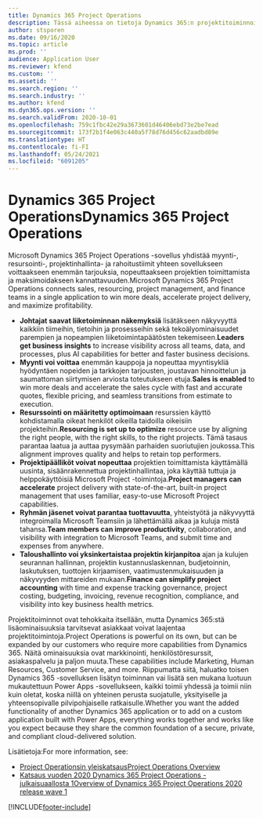 ```yaml
---
title: Dynamics 365 Project Operations
description: Tässä aiheessa on tietoja Dynamics 365:n projektitoiminnoista.
author: stsporen
ms.date: 09/16/2020
ms.topic: article
ms.prod: ''
audience: Application User
ms.reviewer: kfend
ms.custom: ''
ms.assetid: ''
ms.search.region: ''
ms.search.industry: ''
ms.author: kfend
ms.dyn365.ops.version: ''
ms.search.validFrom: 2020-10-01
ms.openlocfilehash: 759c1fbc42e29a3673601d46406ebd73e2be7ead
ms.sourcegitcommit: 173f2b1f4e063c440a5f78d76d456c62aadbd89e
ms.translationtype: HT
ms.contentlocale: fi-FI
ms.lasthandoff: 05/24/2021
ms.locfileid: "6091205"
---
```

# <a name="dynamics-365-project-operations"></a><span data-ttu-id="280b9-103">Dynamics 365 Project Operations</span><span class="sxs-lookup"><span data-stu-id="280b9-103">Dynamics 365 Project Operations</span></span>

<span data-ttu-id="280b9-104">Microsoft Dynamics 365 Project Operations -sovellus yhdistää myynti-, resursointi-, projektinhallinta- ja rahoitustiimit yhteen sovellukseen voittaakseen enemmän tarjouksia, nopeuttaakseen projektien toimittamista ja maksimoidakseen kannattavuuden.</span><span class="sxs-lookup"><span data-stu-id="280b9-104">Microsoft Dynamics 365 Project Operations connects sales, resourcing, project management, and finance teams in a single application to win more deals, accelerate project delivery, and maximize profitability.</span></span>

-   <span data-ttu-id="280b9-105">**Johtajat saavat liiketoiminnan näkemyksiä** lisätäkseen näkyvyyttä kaikkiin tiimeihin, tietoihin ja prosesseihin sekä tekoälyominaisuudet parempien ja nopeampien liiketoimintapäätösten tekemiseen.</span><span class="sxs-lookup"><span data-stu-id="280b9-105">**Leaders get business insights** to increase visibility across all teams, data, and processes, plus AI capabilities for better and faster business decisions.</span></span>
-   <span data-ttu-id="280b9-106">**Myynti voi voittaa** enemmän kauppoja ja nopeuttaa myyntisykliä hyödyntäen nopeiden ja tarkkojen tarjousten, joustavan hinnoittelun ja saumattoman siirtymisen arviosta toteutukseen etuja.</span><span class="sxs-lookup"><span data-stu-id="280b9-106">**Sales is enabled** to win more deals and accelerate the sales cycle with fast and accurate quotes, flexible pricing, and seamless transitions from estimate to execution.</span></span>
-   <span data-ttu-id="280b9-107">**Resurssointi on määritetty optimoimaan** resurssien käyttö kohdistamalla oikeat henkilöt oikeilla taidoilla oikeisiin projekteihin.</span><span class="sxs-lookup"><span data-stu-id="280b9-107">**Resourcing is set up to optimize** resource use by aligning the right people, with the right skills, to the right projects.</span></span> <span data-ttu-id="280b9-108">Tämä tasaus parantaa laatua ja auttaa pysymään parhaiden suoriutujien joukossa.</span><span class="sxs-lookup"><span data-stu-id="280b9-108">This alignment improves quality and helps to retain top performers.</span></span>
-   <span data-ttu-id="280b9-109">**Projektipäälliköt voivat nopeuttaa** projektien toimittamista käyttämällä uusinta, sisäänrakennettua projektinhallintaa, joka käyttää tuttuja ja helppokäyttöisiä Microsoft Project -toimintoja.</span><span class="sxs-lookup"><span data-stu-id="280b9-109">**Project managers can accelerate** project delivery with state-of-the-art, built-in project management that uses familiar, easy-to-use Microsoft Project capabilities.</span></span>
-   <span data-ttu-id="280b9-110">**Ryhmän jäsenet voivat parantaa tuottavuutta**, yhteistyötä ja näkyvyyttä integroimalla Microsoft Teamsiin ja lähettämällä aikaa ja kuluja mistä tahansa.</span><span class="sxs-lookup"><span data-stu-id="280b9-110">**Team members can improve productivity**, collaboration, and visibility with integration to Microsoft Teams, and submit time and expenses from anywhere.</span></span>
-   <span data-ttu-id="280b9-111">**Taloushallinto voi yksinkertaistaa projektin kirjanpitoa** ajan ja kulujen seurannan hallinnan, projektin kustannuslaskennan, budjetoinnin, laskutuksen, tuottojen kirjaamisen, vaatimustenmukaisuuden ja näkyvyyden mittareiden mukaan.</span><span class="sxs-lookup"><span data-stu-id="280b9-111">**Finance can simplify project accounting** with time and expense tracking governance, project costing, budgeting, invoicing, revenue recognition, compliance, and visibility into key business health metrics.</span></span>

<span data-ttu-id="280b9-112">Projektitoiminnot ovat tehokkaita itsellään, mutta Dynamics 365:stä lisäominaisuuksia tarvitsevat asiakkaat voivat laajentaa projektitoimintoja.</span><span class="sxs-lookup"><span data-stu-id="280b9-112">Project Operations is powerful on its own, but can be expanded by our customers who require more capabilities from Dynamics 365.</span></span> <span data-ttu-id="280b9-113">Näitä ominaisuuksia ovat markkinointi, henkilöstöresurssit, asiakaspalvelu ja paljon muuta.</span><span class="sxs-lookup"><span data-stu-id="280b9-113">These capabilities include Marketing, Human Resources, Customer Service, and more.</span></span> <span data-ttu-id="280b9-114">Riippumatta siitä, haluatko toisen Dynamics 365 -sovelluksen lisätyn toiminnan vai lisätä sen mukana luotuun mukautettuun Power Apps -sovellukseen, kaikki toimii yhdessä ja toimii niin kuin oletat, koska niillä on yhteinen perusta suojatulle, yksityiselle ja yhteensopivalle pilvipohjaiselle ratkaisulle.</span><span class="sxs-lookup"><span data-stu-id="280b9-114">Whether you want the added functionality of another Dynamics 365 application or to add on a custom application built with Power Apps, everything works together and works like you expect because they share the common foundation of a secure, private, and compliant cloud-delivered solution.</span></span>

<span data-ttu-id="280b9-115">Lisätietoja:</span><span class="sxs-lookup"><span data-stu-id="280b9-115">For more information, see:</span></span>

- [<span data-ttu-id="280b9-116">Project Operationsin yleiskatsaus</span><span class="sxs-lookup"><span data-stu-id="280b9-116">Project Operations Overview</span></span>](https://dynamics.microsoft.com/en-us/project-operations/overview/)
- [<span data-ttu-id="280b9-117">Katsaus vuoden 2020 Dynamics 365 Project Operations -julkaisuaallosta 1</span><span class="sxs-lookup"><span data-stu-id="280b9-117">Overview of Dynamics 365 Project Operations 2020 release wave 1</span></span>](/dynamics365-release-plan/2020wave1/dynamics365-project-operations/)



[!INCLUDE[footer-include](includes/footer-banner.md)]
